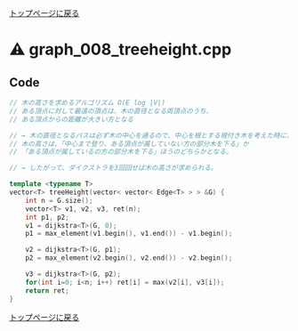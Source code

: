 <!-- mathjax config similar to math.stackexchange -->
<script type="text/javascript"
  src="https://cdn.mathjax.org/mathjax/latest/MathJax.js?config=TeX-AMS-MML_HTMLorMML">
</script>
<script type="text/x-mathjax-config">
  MathJax.Hub.Config({
    TeX: { equationNumbers: { autoNumber: "AMS" }},
    tex2jax: {
      inlineMath: [ ['$','$'] ],
      processEscapes: true
    },
    "HTML-CSS": { matchFontHeight: false },
    displayAlign: "left",
    displayIndent: "2em"
  });
</script>

<script type="text/javascript" src="https://cdnjs.cloudflare.com/ajax/libs/jquery/3.4.1/jquery.min.js"></script>
<link rel="stylesheet" href="../css/copy-button.css" />
<script type="text/javascript" src="../js/balloons.js"></script>
<script type="text/javascript" src="../js/copy-button.js"></script>



[トップページに戻る](../index.html)

# :warning: graph\_008\_treeheight.cpp

## Code

```cpp
// 木の高さを求めるアルゴリズム O(E log |V|)
// ある頂点に対して最遠の頂点は、木の直径となる両頂点のうち、
// ある頂点からの距離が大きい方となる

// → 木の直径となるパスは必ず木の中心を通るので、中心を根とする根付き木を考えた時に、
// 木の高さは、「中心まで登り、ある頂点が属していない方の部分木を下る」か
// 「ある頂点が属しているの方の部分木を下る」ほうのどちらかとなる。

// → したがって、ダイクストラを3回回せば木の高さが求められる。

template <typename T>
vector<T> treeHeight(vector< vector< Edge<T> > > &G) {
    int n = G.size();
    vector<T> v1, v2, v3, ret(n);
    int p1, p2;
    v1 = dijkstra<T>(G, 0);
    p1 = max_element(v1.begin(), v1.end()) - v1.begin();

    v2 = dijkstra<T>(G, p1);
    p2 = max_element(v2.begin(), v2.end()) - v2.begin();

    v3 = dijkstra<T>(G, p2);
    for(int i=0; i<n; i++) ret[i] = max(v2[i], v3[i]);
    return ret;
}
```

[トップページに戻る](../index.html)
